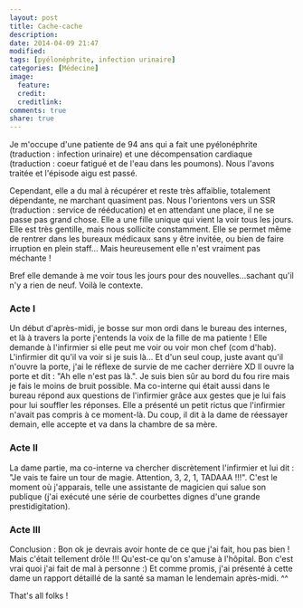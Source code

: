 ```yaml
---
layout: post
title: Cache-cache
description:
date: 2014-04-09 21:47
modified:
tags: [pyélonéphrite, infection urinaire]
categories: [Médecine]
image:
  feature:
  credit:
  creditlink:
comments: true
share: true
---
```


Je m'occupe d'une patiente de 94 ans qui a fait une pyélonéphrite (traduction : infection urinaire) et une décompensation cardiaque (traduction : coeur fatigué et de l'eau dans les poumons). Nous l'avons traitée et l'épisode aigu est passé.

Cependant, elle a du mal à récupérer et reste très affaiblie, totalement dépendante, ne marchant quasiment pas. Nous l'orientons vers un SSR (traduction : service de rééducation) et en attendant une place, il ne se passe pas grand chose.
Elle a une fille unique qui vient la voir tous les jours. Elle est très gentille, mais nous sollicite constamment. Elle se permet même de rentrer dans les bureaux médicaux sans y être invitée, ou bien de faire irruption en plein staff... Mais heureusement elle n'est vraiment pas méchante !

Bref elle demande à me voir tous les jours pour des nouvelles...sachant qu'il n'y a rien de neuf. Voilà le contexte.

### Acte I
Un début d'après-midi, je bosse sur mon ordi dans le bureau des internes, et là à travers la porte j'entends la voix de la fille de ma patiente ! Elle demande à l'infirmier si elle peut me voir ou voir mon chef (com d'hab). L'infirmier dit qu'il va voir si je suis là... Et d'un seul coup, juste avant qu'il n'ouvre la porte, j'ai le réflexe de survie de me cacher derrière XD Il ouvre la porte et dit : "Ah elle n'est pas là.". Je suis bien sûr au bord du fou rire mais je fais le moins de bruit possible. Ma co-interne qui était aussi dans le bureau répond aux questions de l'infirmier grâce aux gestes que je lui fais pour lui souffler les réponses. Elle a présenté un petit rictus que l'infirmier n'avait pas compris à ce moment-là. Du coup, il dit à la dame de réessayer demain, elle accepte et va dans la chambre de sa mère.

### Acte II
La dame partie, ma co-interne va chercher discrètement l'infirmier et lui dit : "Je vais te faire un tour de magie. Attention, 3, 2, 1, TADAAA !!!". C'est le moment où j'apparais, telle une assistante de magicien qui salue son publique (j'ai exécuté une série de courbettes dignes d'une grande prestidigitation).

### Acte III
Conclusion : Bon ok je devrais avoir honte de ce que j'ai fait, hou pas bien ! Mais c'était tellement drôle !!! Qu'est-ce qu'on s'amuse à l'hôpital. Bon c'est vrai quoi j'ai fait de mal à personne :) Et comme promis, j'ai présenté à cette dame un rapport détaillé de la santé sa maman le lendemain après-midi. ^^


That's all folks !

